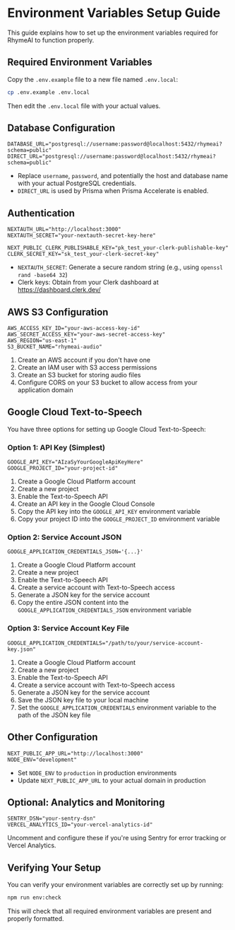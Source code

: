# Environment Variables Setup Guide

This guide explains how to set up the environment variables required for RhymeAI to function properly.

## Required Environment Variables

Copy the `.env.example` file to a new file named `.env.local`:

```bash
cp .env.example .env.local
```

Then edit the `.env.local` file with your actual values.

## Database Configuration

```
DATABASE_URL="postgresql://username:password@localhost:5432/rhymeai?schema=public"
DIRECT_URL="postgresql://username:password@localhost:5432/rhymeai?schema=public"
```

- Replace `username`, `password`, and potentially the host and database name with your actual PostgreSQL credentials.
- `DIRECT_URL` is used by Prisma when Prisma Accelerate is enabled.

## Authentication

```
NEXTAUTH_URL="http://localhost:3000"
NEXTAUTH_SECRET="your-nextauth-secret-key-here"

NEXT_PUBLIC_CLERK_PUBLISHABLE_KEY="pk_test_your-clerk-publishable-key"
CLERK_SECRET_KEY="sk_test_your-clerk-secret-key"
```

- `NEXTAUTH_SECRET`: Generate a secure random string (e.g., using `openssl rand -base64 32`)
- Clerk keys: Obtain from your Clerk dashboard at https://dashboard.clerk.dev/

## AWS S3 Configuration

```
AWS_ACCESS_KEY_ID="your-aws-access-key-id"
AWS_SECRET_ACCESS_KEY="your-aws-secret-access-key"
AWS_REGION="us-east-1"
S3_BUCKET_NAME="rhymeai-audio"
```

1. Create an AWS account if you don't have one
2. Create an IAM user with S3 access permissions
3. Create an S3 bucket for storing audio files
4. Configure CORS on your S3 bucket to allow access from your application domain

## Google Cloud Text-to-Speech

You have three options for setting up Google Cloud Text-to-Speech:

### Option 1: API Key (Simplest)

```
GOOGLE_API_KEY="AIzaSyYourGoogleApiKeyHere"
GOOGLE_PROJECT_ID="your-project-id"
```

1. Create a Google Cloud Platform account
2. Create a new project
3. Enable the Text-to-Speech API
4. Create an API key in the Google Cloud Console
5. Copy the API key into the `GOOGLE_API_KEY` environment variable
6. Copy your project ID into the `GOOGLE_PROJECT_ID` environment variable

### Option 2: Service Account JSON

```
GOOGLE_APPLICATION_CREDENTIALS_JSON='{...}'
```

1. Create a Google Cloud Platform account
2. Create a new project
3. Enable the Text-to-Speech API
4. Create a service account with Text-to-Speech access
5. Generate a JSON key for the service account
6. Copy the entire JSON content into the `GOOGLE_APPLICATION_CREDENTIALS_JSON` environment variable

### Option 3: Service Account Key File

```
GOOGLE_APPLICATION_CREDENTIALS="/path/to/your/service-account-key.json"
```

1. Create a Google Cloud Platform account
2. Create a new project
3. Enable the Text-to-Speech API
4. Create a service account with Text-to-Speech access
5. Generate a JSON key for the service account
6. Save the JSON key file to your local machine
7. Set the `GOOGLE_APPLICATION_CREDENTIALS` environment variable to the path of the JSON key file

## Other Configuration

```
NEXT_PUBLIC_APP_URL="http://localhost:3000"
NODE_ENV="development"
```

- Set `NODE_ENV` to `production` in production environments
- Update `NEXT_PUBLIC_APP_URL` to your actual domain in production

## Optional: Analytics and Monitoring

```
SENTRY_DSN="your-sentry-dsn"
VERCEL_ANALYTICS_ID="your-vercel-analytics-id"
```

Uncomment and configure these if you're using Sentry for error tracking or Vercel Analytics.

## Verifying Your Setup

You can verify your environment variables are correctly set up by running:

```bash
npm run env:check
```

This will check that all required environment variables are present and properly formatted.
